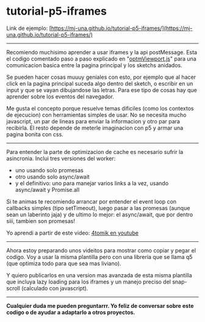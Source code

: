 # tutorial-p5-iframes

Link de ejemplo: [https://mj-una.github.io/tutorial-p5-iframes/](https://mj-una.github.io/tutorial-p5-iframes/)

<hr>

Recomiendo muchisimo aprender a usar iframes y la api postMessage. Esta el codigo comentado paso a paso explicado en "[optmViewport.js](https://github.com/mj-una/tutorial-p5-iframes/blob/main/optmViewport.js)" para una comunicacion basica entre la pagina principal y los sketchs anidados.

Se pueden hacer cosas muuuy geniales con esto, por ejemplo que al hacer click en la pagina principal suceda algo dentro del sketch, o escribir en un input y que se vayan dibujandose las letras. Para ese tipo de cosas hay que aprender sobre los eventos del navegador.

Me gusta el concepto porque resuelve temas dificiles (como los contextos de ejecucion) con herramientas simples de usar. No se necesita mucho javascript, un par de lineas para enviar la informacion y otro par para recibirla. El resto depende de meterle imaginacion con p5 y armar una pagina bonita con css. 

<hr>

Para entender la parte de optimizacion de cache es necesario sufrir la asincronia. Inclui tres versiones del worker:
- uno usando solo promesas
- otro usando solo async/await
- y el definitivo: uno para manejar varios links a la vez, usando async/await y Promise.all

Si te animas te recomiendo arrancar por entender el event loop con callbacks simples (tipo setTimeout), luego pasar a las promesas (aunque sean un laberinto jaja) y de ultimo lo mejor: el async/await, que por dentro siii, tambien son promesas!

Yo aprendi a partir de este video: [4tomik en youtube](https://youtu.be/dX2lThXc0p4?si=pHalDVe4enRAyWpg)

<hr>

Ahora estoy preparando unos videitos para mostrar como copiar y pegar el codigo. Voy a usar la misma plantilla pero con una libreria que se llama q5 (que optimiza todo para que sea mas liviano).

Y quiero publicarlos en una version mas avanzada de esta misma plantilla que incluya lazy loading para los iframes y un manejo preciso del snap-scroll (calculado con javascript).

<hr>

**Cualquier duda me pueden preguntarrr. Yo feliz de conversar sobre este codigo o de ayudar a adaptarlo a otros proyectos.**